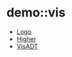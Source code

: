 # demo::vis


   * [Logo](/docs/Library/demo/vis/Logo.md)
   * [Higher](/docs/Library/demo/vis/Higher.md)
   * [VisADT](/docs/Library/demo/vis/VisADT.md)